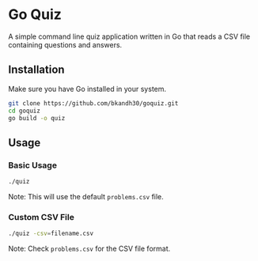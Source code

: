 # Go Quiz

A simple command line quiz application written in Go that reads a CSV file containing questions and answers.

## Installation

Make sure you have Go installed in your system.

```bash
git clone https://github.com/bkandh30/goquiz.git
cd goquiz
go build -o quiz
```

## Usage

### Basic Usage

```bash
./quiz
```

Note: This will use the default `problems.csv` file.

### Custom CSV File

```bash
./quiz -csv=filename.csv
```

Note: Check `problems.csv` for the CSV file format.

